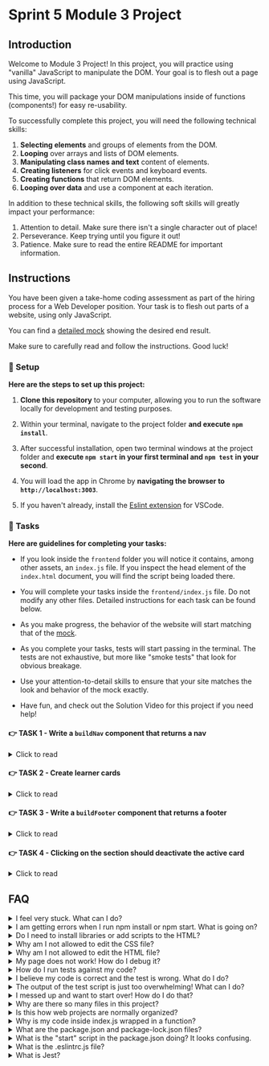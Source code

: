 # Sprint 5 Module 3 Project

## Introduction

Welcome to Module 3 Project! In this project, you will practice using "vanilla" JavaScript to manipulate the DOM. Your goal is to flesh out a page using JavaScript.

This time, you will package your DOM manipulations inside of functions (components!) for easy re-usability.

To successfully complete this project, you will need the following technical skills:

1. **Selecting elements** and groups of elements from the DOM.
1. **Looping** over arrays and lists of DOM elements.
1. **Manipulating class names and text** content of elements.
1. **Creating listeners** for click events and keyboard events.
1. **Creating functions** that return DOM elements.
1. **Looping over data** and use a component at each iteration.

In addition to these technical skills, the following soft skills will greatly impact your performance:

1. Attention to detail. Make sure there isn't a single character out of place!
1. Perseverance. Keep trying until you figure it out!
1. Patience. Make sure to read the entire README for important information.

## Instructions

You have been given a take-home coding assessment as part of the hiring process for a Web Developer position. Your task is to flesh out parts of a website, using only JavaScript.

You can find a [detailed mock](https://bloominstituteoftechnology.github.io/W_U2_S5M3_module_project/) showing the desired end result.

Make sure to carefully read and follow the instructions. Good luck!

### 💾 Setup

**Here are the steps to set up this project:**

1. **Clone this repository** to your computer, allowing you to run the software locally for development and testing purposes.

1. Within your terminal, navigate to the project folder **and execute `npm install`**.

1. After successful installation, open two terminal windows at the project folder and **execute `npm start` in your first terminal and `npm test` in your second**.

1. You will load the app in Chrome by **navigating the browser to `http://localhost:3003`**.

1. If you haven't already, install the [Eslint extension](https://marketplace.visualstudio.com/items?itemName=dbaeumer.vscode-eslint) for VSCode.

### 🥷 Tasks

**Here are guidelines for completing your tasks:**

- If you look inside the `frontend` folder you will notice it contains, among other assets, an `index.js` file. If you inspect the head element of the `index.html` document, you will find the script being loaded there.

- You will complete your tasks inside the `frontend/index.js` file. Do not modify any other files. Detailed instructions for each task can be found below.

- As you make progress, the behavior of the website will start matching that of the [mock](https://bloominstituteoftechnology.github.io/W_U2_S5M3_module_project/).

- As you complete your tasks, tests will start passing in the terminal. The tests are not exhaustive, but more like "smoke tests" that look for obvious breakage.

- Use your attention-to-detail skills to ensure that your site matches the look and behavior of the mock exactly.

- Have fun, and check out the Solution Video for this project if you need help!

#### 👉 TASK 1 - Write a `buildNav` component that returns a nav

<details>
  <summary>Click to read</summary>

  ---

Implement the `buildNav` function:

  1. It takes an array of objects as its argument, and returns a nav element.
  2. The array passed into the function contains the data needed to construct the nav.
  3. Each object in the array contains the data needed to construct a single anchor tag inside the nav.
  4. Each object contains `href`, `textContent` and `title` properties.

See below an example of a return value of `buildNav`, depending on the data passed into it:

```html
<nav>
  <a href="https://www.example.com" title="Go to the home page">Home</a>
  <a href="https://www.example.com/about" title="Learn more about our company">About</a>
  <a href="https://www.example.com/services" title="View our available services">Services</a>
  <a href="https://www.example.com/blog" title="Read our latest blog posts">Blog</a>
  <a href="https://www.example.com/contact" title="Get in touch with us">Contact</a>
</nav>
```

❗ After the `buildNav` function declaration you will see the function being used to create a nav and attach it to the DOM.

  ---

</details>

#### 👉 TASK 2 - Create learner cards

<details>
  <summary>Click to read</summary>

  ---

This task has too parts **2A** and **2B**:

- 2A is concerned with **implementing a function** `buildLearnerCard` that returns a single learner card.
- 2B is concerned with **utilizing the function** to create the learner cards and attaching them to the DOM.

**You will need to tackle 2A and 2B in parallel at the beginning:**

1. Begin **2A** by stubbing out a simple card by returning a `<div>WIP</div>` element from `buildLearnerCard`.
2. Switch to **2B** and loop over the `learners` array of data.
3. At each **iteration** of the loop, generate a learner card using `buildLearnerCard`:

    - The first argument `buildLearnerCard` is the learner of interest in the current iteration of the loop.
    - The second argument is the whole `languages` array.

4. Also, at each **iteration** of the loop, you need to append the card to the `section` element inside the HTML.
5. Reload Chrome and see all your "WIPs" rendering inside the `section` element, one per learner.
6. Turn back to part **2A** and implement the function so that the structure returned from it looks like the following example:

    ```html
    <div class="learner-card">
      <p>Kenneth Fisher</p>
      <p>Learner ID: 24</p>
      <p>Date of Birth: 1990-01-01</p>
      <p>Favorite Language: Python</p>
    </div>
    ```

    ❗ Note that because of the styles applied in `styles.css`, some paragraphs will be hidden from view and you will have use Dev Tools to see them!

7. **To make the cards behave like the ones in the mock**, inside `buildLearnerCard` add a listener for click events on the card that does the following:

    1. Adds the class name 'active' to the clicked `div.learner-card`.
    2. Removes the 'active' class name from any other card that has it, if any.

  ---

</details>

#### 👉 TASK 3 - Write a `buildFooter` component that returns a footer

<details>
  <summary>Click to read</summary>

  ---

This task is more tedious but more straightforward than TASK 2! Implement the `buildFooter` function:

  1. It takes an object as its only argument, containing all the data needed to build the footer.
  2. The function returns a fully-built footer.
  3. Ensure the email link works correctly and attempts to open an email client when clicked.

See below an example of a possible return value of `buildFooter`, depending on the data passed into it:

```html
  <footer>
    <div class="company-info">
      <p class="company-name">Bloom Institute of Technology</p>
      <p class="address">123 Main Street, City, Country</p>
      <p class="contact-email">Email: <a href="mailto:info@example.com"> info@example.com</a></p>
    </div>
    <div class="social-media">
      <a href="https://twitter.com/example">Twitter</a>
      <a href="https://www.facebook.com/example">Facebook</a>
      <a href="https://www.instagram.com/example">Instagram</a>
    </div>
    <div>© BLOOM INSTITUTE OF TECHNOLOGY 2023</div>
  </footer>
```

❗ After the `buildFooter` function declaration you will find the function being used to create a nav and attach it to the DOM.

  ---

</details>

#### 👉 TASK 4 - Clicking on the section should deactivate the active card

<details>
  <summary>Click to read</summary>

  ---

Create the necessary code so that clicking on the `<section>` anywhere _outside of a card_ deactivates the active card if any. See this functionality in action in the mock.

  ---

</details>

## FAQ

<details>
  <summary>I feel very stuck. What can I do?</summary>

Check out the Solution Video for this project in your learning platform. In it, an industry expert will walk you through their thinking in detail while they solve the tasks. The Solution Videos are highly recommended even if you are not stuck: you will learn lots of tricks.

</details>

<details>
  <summary>I am getting errors when I run npm install or npm start. What is going on?</summary>

This project requires Node to be correctly installed on your computer to work. Your learning materials should have covered the installation of Node. Sometimes Node can be installed but misconfigured. You can try executing `npm run fixit` (check `package.json` to see what this does), but if Node errors are recurrent, it indicates something is wrong with your machine or configuration, so you should request assistance from learner assistants.

</details>

<details>
  <summary>Do I need to install libraries or add scripts to the HTML?</summary>

No. Everything you need should be installed already.

</details>

<details>
  <summary>Why am I not allowed to edit the CSS file?</summary>

The CSS is the domain of a different team, and in this particular project we're not supposed to touch it. Do not use inline styles to get around this limitation.

</details>

<details>
  <summary>Why am I not allowed to edit the HTML file?</summary>

This particular part of the product is a Single Page Application, so the HTML is mostly empty and the page is generated automatically using JavaScript and raw data. We would not want to manually edit HTML files in a website that changed all the time! It would be untenable.

</details>

<details>
  <summary>My page does not work! How do I debug it?</summary>

Save your changes and reload the site in Chrome. If your code has a syntax problem, the app will print error messages in the console. Focus on the first message. Place console logs right before the crash site (errors usually inform of the line number where the problem originates) and see if your variables contain the data you think they do.

Suppose there are no errors, but the page is not doing what it should. In that case, the debugging technique is similar: put console logs to ensure that the code you are working on is executing and check that all variables in the area hold the correct data.

</details>

<details>
  <summary>How do I run tests against my code?</summary>

Execute `npm test` in your terminal. If a particular test is giving you grief, don't jump straight to the code to try and fix it. Go to Chrome first, and make sure you can replicate the problem there. A problem we can reliably replicate is a problem mostly fixed.

</details>

<details>
  <summary>I believe my code is correct and the test is wrong. What do I do?</summary>

On occasion the test runner will get stuck. Use CTRL-C to kill the tests, and then `npm test` to launch them again. Try to reproduce the problem the test is complaining about by interacting with the site in Chrome, and do not code "to make the test happy". Code so that **your app does exactly what the mock does**. The tests are there for confirmation. Although it's possible that a particular test be flawed, statistically it's more likely that the bug is in your own code. Check all your texts to make sure they match the mock exactly! If the problem persists, please request assistance from Staff.

</details>

<details>
  <summary>The output of the test script is just too overwhelming! What can I do?</summary>

If you need to disable all tests except the one you are focusing on, edit the `mvp.test.js` file and, as an example, change `test('👉 focus on this', () => { etc })` to be `test.only('👉 focus on this', () => { etc })`. (Note the "only".)

</details>

<details>
  <summary>I messed up and want to start over! How do I do that?</summary>

Do NOT delete your repository from GitHub! Instead, commit frequently as you work. Make a commit whenever you achieve anything and the app isn't crashing in Chrome. This in practice creates restore points you can use should you wreak havoc with your app. If you find yourself in a mess, use git reset --hard to simply discard all changes to your code since your last commit. If you are dead-set on restarting the challenge from scratch, you can do this with Git as well, but it is advised that you request assistance from a learner assistant.

</details>

<details>
  <summary>Why are there so many files in this project?</summary>

Although a small, "old-fashioned" website might be made of just HTML, CSS and JS files, these days we mostly manage projects with Node and its package manager, NPM. Node apps typically have a `package.json` file and several other configuration files placed at the root of the project. This project also includes automated tests and a web server, which adds a little bit of extra complexity and files.

</details>

<details>
  <summary>Is this how web projects are normally organized?</summary>

Web projects can be organized in many ways and there aren't many standards. Some developers like the freedom, while others prefer to use opinionated frameworks, which can do a lot of magic but require folders and files be structured and named just so.

</details>

<details>
  <summary>Why is my code inside index.js wrapped in a function?</summary>

This way we can easily import your code as a single function in the `mvp.test.js` test suite. The export syntax is at the bottom of `index.js`.

</details>

<details>
  <summary>What are the package.json and package-lock.json files?</summary>

The `package.json` file contains meta-information about the project like its version number, scripts that the developer can execute, and a list of the dependencies that are downloaded when you execute `npm install`. There can be some wiggle room to allow newer versions of the dependencies to be installed, so the `package-lock.json` file, when present, makes sure the exact same versions of everything are used every time the project is installed from scratch.

</details>

<details>
  <summary>What is the "start" script in the package.json doing? It looks confusing.</summary>

Give ChatGPT the following input for a detailed breakdown:

```txt
Hello, I'm looking at a JavaScript project on GitHub, and inside the package.json file I am seeing the following "script":

"start": "fkill :3003 -s && node ./backend/server.js"

Can you explain in detail, but with simple terms, to an audience of inexperienced web developers, what the "start" script is doing?
```

</details>

<details>
  <summary>What is the .eslintrc.js file?</summary>

This file works in combination with the Eslint extension for VSCode to highlight syntax errors and problems in your code. By editing this file you can customize your linting rules.

</details>

<details>
  <summary>What is Jest?</summary>

Jest is a framework that allows you to write tests and execute them, to alert you very quickly of problems with the code. Jest can do in seconds what an entire Quality Assurance team would take hours or even days. In the context of the Sprint Challenge, Jest is used to check your code against specification and give you a grade (% of tests passing).

</details>
